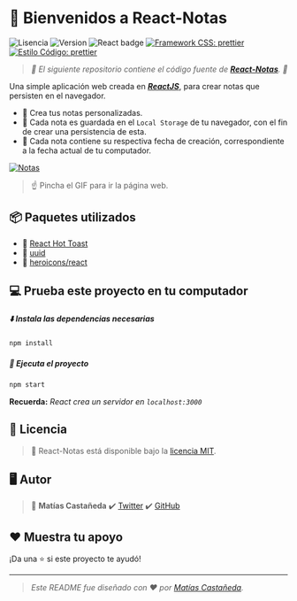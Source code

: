 # :wave: Bienvenidos a React-Notas

![Lisencia](https://img.shields.io/github/license/matcastaneda/react-notas?style=flat-square&label=Licencia) ![Version](https://img.shields.io/github/package-json/v/matcastaneda/react-notas?style=flat-square&label=Versión) ![React badge](https://img.shields.io/badge/React-17%2E0%2E2-blue.svg?style=flat-square&logo=react&logoColor=%2361DAFB) [![Framework CSS: prettier](https://img.shields.io/badge/CSS_Framework-Tailwind-06B6D4.svg?style=flat-square&logo=Tailwind%20CSS)](https://tailwindcss.com/) [![Estilo Código: prettier](https://img.shields.io/badge/Estilo-Prettier-ff69b4.svg?style=flat-square)](https://github.com/prettier/prettier)

> _:open_file_folder: El siguiente repositorio contiene el código fuente de **[React-Notas](https://github.com/matcastaneda/react-notas)**. :open_file_folder:_

Una simple aplicación web creada en **_[ReactJS](https://es.reactjs.org/)_**, para crear notas que persisten en el navegador.

- :pushpin: Crea tus notas personalizadas.
- :pushpin: Cada nota es guardada en el `Local Storage` de tu navegador, con el fin de crear una persistencia de esta.
- :pushpin: Cada nota contiene su respectiva fecha de creación, correspondiente a la fecha actual de tu computador.

[![Notas](https://i.postimg.cc/jqwtqZzG/notas.gif)](matcastaneda.github.io/react-notas/)

> :point_up: Pincha el GIF para ir la página web.

## :package: Paquetes utilizados

- :paperclip: [React Hot Toast](https://react-hot-toast.com/)
- :paperclip: [uuid](https://github.com/uuidjs/uuid)
- :paperclip: [heroicons/react](https://github.com/tailwindlabs/heroicons)

## :computer: Prueba este proyecto en tu computador

##### :arrow_down: Instala las dependencias necesarias

```sh
npm install
```

##### :hammer: Ejecuta el proyecto

```sh
npm start
```

**Recuerda:** _React crea un servidor en `localhost:3000`_

## :open_book: Licencia

> :paperclip: React-Notas está disponible bajo la [licencia MIT](https://opensource.org/licenses/mit-license.php).

## :desktop_computer: Autor

> :bust_in_silhouette: **Matías Castañeda** :heavy_check_mark: [Twitter](https://twitter.com/maticmondaca) :heavy_check_mark: [GitHub](https://github.com/matcastaneda)

## :heart: Muestra tu apoyo

¡Da una :star: si este proyecto te ayudó!

---

> _Este README fue diseñado con :heart: por [Matías Castañeda](https://github.com/matcastaneda)._
